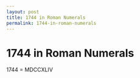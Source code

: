 ```yaml
---
layout: post
title: 1744 in Roman Numerals
permalink: 1744-in-roman-numerals
---
```


# 1744 in Roman Numerals

1744 = MDCCXLIV
